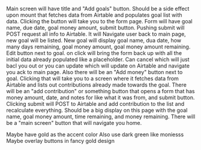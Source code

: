 Main screen will have title and "Add goals" button.
Should be a side effect upon mount that fetches data from Airtable and populates goal list with data.
Clicking the button will take you to the form page.
Form will have goal name, due date, goal money amount, submit button.
Pushing submit will POST request all info to Airtable.
It will Navigate user back to main page, new goal will be listed.
New goal will display goal name, dua date, how many days remaining, goal money amount, goal money amount remaining.
Edit button next to goal. on click will bring the form back up with all the initial data already populated like a placeholder. Can cancel which will just bacl you out or you can update which will update on Airtable and navigate you ack to main page.
Also there will be an "Add money" button next to goal.
Clicking that will take you to a screen where it fetches data from Airtable and lists out contributions already made towards the goal. There will be an "add contribution" or something button that opens a form that has money amount, date, and notes for like what it was from, and submit button.
Clicking submit will POST to Airtable and add contribution to the list and recalculate everything.
Should be a big display on this page with the goal name, goal money amount, time remaining, and money remaining.
There will be a "main screen" button that will navigate you home.

Maybe have gold as the accent color
Also use dark green like moniesss
Maybe overlay buttons in fancy gold design
